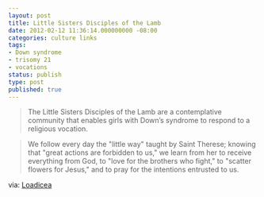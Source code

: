 ```yaml
---
layout: post
title: Little Sisters Disciples of the Lamb
date: 2012-02-12 11:36:14.000000000 -08:00
categories: culture links
tags:
- Down syndrome
- trisomy 21
- vocations
status: publish
type: post
published: true
---
```

> The Little Sisters Disciples of the Lamb are a contemplative community that enables girls with Down’s syndrome to respond to a religious vocation.

> We follow every day the "little way" taught by Saint Therese; knowing that "great actions are forbidden to us," we learn from her to receive everything from God, to "love for the brothers who fight," to "scatter flowers for Jesus," and to pray for the intentions entrusted to us.

via: [Loadicea](http://exlaodicea.wordpress.com/2010/01/11/little-sisters-disciples-of-the-lamb/)
